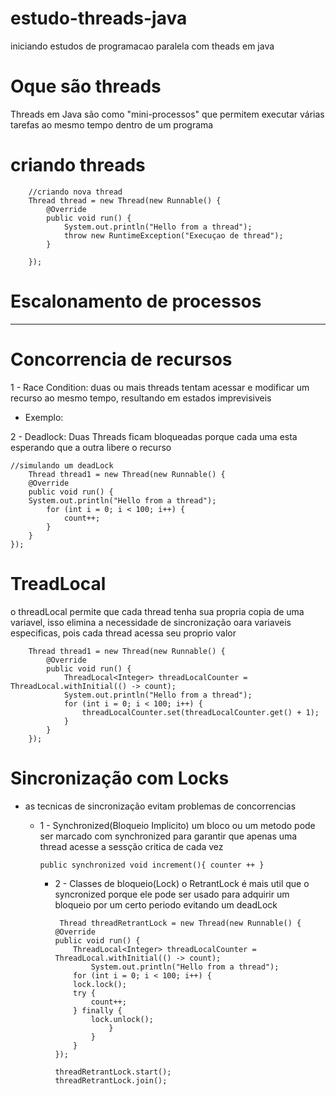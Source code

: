 # estudo-threads-java

iniciando estudos de programacao paralela com theads em java

# Oque são threads

Threads em Java são como "mini-processos" que permitem executar várias tarefas ao mesmo tempo dentro de um programa

# criando threads

        //criando nova thread
        Thread thread = new Thread(new Runnable() {
            @Override
            public void run() {
                System.out.println("Hello from a thread");
                throw new RuntimeException("Execuçao de thread");
            }

        });

# Escalonamento de processos
------

# Concorrencia de recursos

1 - Race Condition: duas ou mais threads tentam acessar e modificar um recurso ao mesmo tempo, resultando em estados
imprevisiveis

- Exemplo:

2 - Deadlock: Duas Threads ficam bloqueadas porque cada uma esta esperando que a outra libere o recurso

    //simulando um deadLock
        Thread thread1 = new Thread(new Runnable() {
        @Override
        public void run() {
        System.out.println("Hello from a thread");
            for (int i = 0; i < 100; i++) {
                count++;
            }   
        }
    });

# TreadLocal

o threadLocal permite que cada thread tenha sua propria copia de uma variavel, isso elimina a necessidade de
sincronização
oara variaveis especificas, pois cada thread acessa seu proprio valor

        Thread thread1 = new Thread(new Runnable() {
            @Override
            public void run() {
                ThreadLocal<Integer> threadLocalCounter = ThreadLocal.withInitial(() -> count);
                System.out.println("Hello from a thread");
                for (int i = 0; i < 100; i++) {
                    threadLocalCounter.set(threadLocalCounter.get() + 1);
                }
            }
        });

# Sincronização com Locks

- as tecnicas de sincronização evitam problemas de concorrencias
  - 1 - Synchronized(Bloqueio Implicito)
    um bloco ou um metodo pode ser marcado com synchronized para garantir que apenas uma thread acesse a sessção critica
    de cada vez

    `public synchronized void increment(){
    counter ++
    }`

      - 2 - Classes de bloqueio(Lock)
        o RetrantLock é mais util que o syncronized porque ele pode ser usado para adquirir um bloqueio por um certo
        periodo evitando um deadLock

             Thread threadRetrantLock = new Thread(new Runnable() {
            @Override
            public void run() {
                ThreadLocal<Integer> threadLocalCounter = ThreadLocal.withInitial(() -> count);
                    System.out.println("Hello from a thread");
                for (int i = 0; i < 100; i++) {
                lock.lock();
                try {
                    count++;
                } finally {
                    lock.unlock();
                        }
                    }
                }
            });

            threadRetrantLock.start();
            threadRetrantLock.join();

